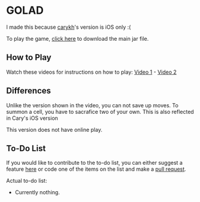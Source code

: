 # GOLAD

I made this because [carykh](https://www.youtube.com/user/carykh)'s version is iOS only :(

To play the game, [click here](https://github.com/hanss314/GOLAD/raw/master/GOLAD.jar) to download the main jar file.  

## How to Play

Watch these videos for instructions on how to play:
[Video 1](https://www.youtube.com/watch?v=f8RDs2u92MI) - [Video 2](https://www.youtube.com/watch?v=SKQJlvqhDzQ)

## Differences

Unlike the version shown in the video, you can not save up moves. To summon a cell, you have to sacrafice two of your own.
This is also reflected in Cary's iOS version

This version does not have online play.

## To-Do List

If you would like to contribute to the to-do list, you can either suggest a feature [here](https://github.com/hanss314/GOLAD/issues) or code one of the items on the list and make a [pull request](https://github.com/hanss314/GOLAD//pulls).

Actual to-do list:

- Currently nothing.
